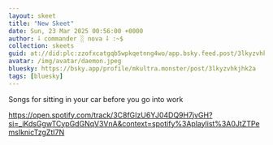 ```yaml
---
layout: skeet
title: "New Skeet"
date: Sun, 23 Mar 2025 00:56:00 +0000
author: ⸸ commander ░ nova ⸸ :~$
collection: skeets
guid: at://did:plc:zzofxcatgqb5wpkqetnng4wo/app.bsky.feed.post/3lkyzvhkjhk2a
avatar: /img/avatar/daemon.jpeg
bluesky: https://bsky.app/profile/mkultra.monster/post/3lkyzvhkjhk2a
tags: [bluesky]
---
```


Songs for sitting in your car before you go into work

<a href="https://open.spotify.com/track/3C8fGIzU6YJ04DQ9H7jvGH?si=_iKdsGgwTCypGdGNqV3VnA&context=spotify%3Aplaylist%3A0JtZTPemsIknicTzgZtI7N" target="_blank">https://open.spotify.com/track/3C8fGIzU6YJ04DQ9H7jvGH?si=_iKdsGgwTCypGdGNqV3VnA&context=spotify%3Aplaylist%3A0JtZTPemsIknicTzgZtI7N</a>
